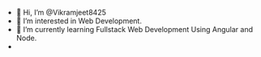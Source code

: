 - 👋 Hi, I’m @Vikramjeet8425
- 👀 I’m interested in Web Development.
- 🌱 I’m currently learning Fullstack Web Development Using Angular and Node.
- 

<!---
Vikramjeet8425/Vikramjeet8425 is a ✨ special ✨ repository because its `README.md` (this file) appears on your GitHub profile.
You can click the Preview link to take a look at your changes.
--->
